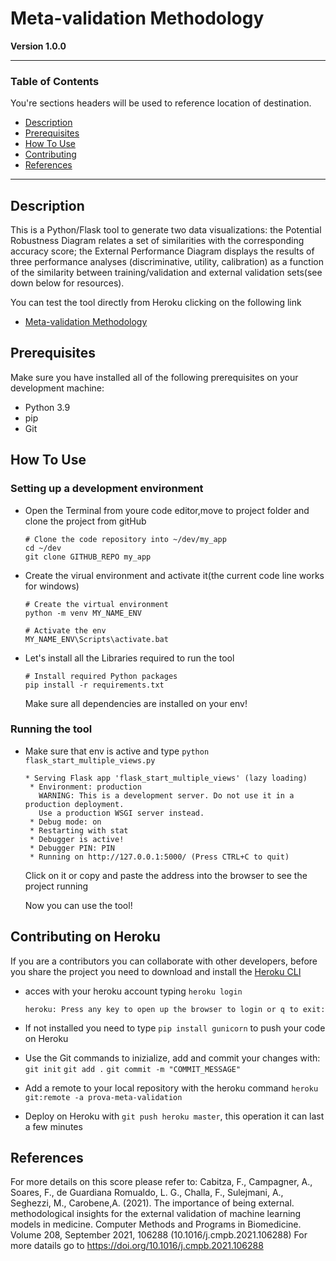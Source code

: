 #  Meta-validation Methodology

**Version 1.0.0**

---

### Table of Contents
You're sections headers will be used to reference location of destination.

- [Description](#description)
- [Prerequisites](#prerequisites)
- [How To Use](#how-to-use)
- [Contributing](#contributing)
- [References](#references)

---

## Description

This is a  Python/Flask tool to generate two data visualizations: the Potential Robustness Diagram relates a set of similarities with the corresponding accuracy score; the External Performance Diagram displays the results of three performance analyses (discriminative, utility, calibration) as a function of the similarity between training/validation and external validation sets(see down below for resources).

You can test the tool directly from Heroku clicking on the following link
- [Meta-validation Methodology](https://prova-meta-validation.herokuapp.com/)

## Prerequisites

Make sure you have installed all of the following prerequisites on your development machine:

- Python 3.9
- pip
- Git

## How To Use

### Setting up a development environment

- Open the Terminal from youre code editor,move to project folder and clone the project from gitHub 

    ```
    # Clone the code repository into ~/dev/my_app
    cd ~/dev
    git clone GITHUB_REPO my_app
    ```
- Create the virual environment and activate it(the current code line works for windows)

    ```    
    # Create the virtual environment
    python -m venv MY_NAME_ENV

    # Activate the env
    MY_NAME_ENV\Scripts\activate.bat
    ```
- Let's install all the Libraries required to run the tool

    ```
    # Install required Python packages
    pip install -r requirements.txt
    ```
    Make sure all dependencies are installed on your env!

### Running the tool 

- Make sure that env is active and type `python flask_start_multiple_views.py`

    ```
    * Serving Flask app 'flask_start_multiple_views' (lazy loading)
     * Environment: production
       WARNING: This is a development server. Do not use it in a production deployment.
       Use a production WSGI server instead.
     * Debug mode: on
     * Restarting with stat
     * Debugger is active!
     * Debugger PIN: PIN
     * Running on http://127.0.0.1:5000/ (Press CTRL+C to quit)
    ```

    Click on it or copy and paste the address into the browser to see the project running
    
    Now you can use the tool!
    
## Contributing on Heroku

If you are a contributors you can collaborate with other developers, before you share the project you
need to download and install the [Heroku CLI](https://devcenter.heroku.com/articles/heroku-cli)

- acces with your heroku account typing `heroku login`

    ```
    heroku: Press any key to open up the browser to login or q to exit: 
    ```
- If not installed you need to type `pip install gunicorn` to push your code on Heroku
- Use the Git commands to inizialize, add and commit your changes with:
    `git init`
    `git add .`
    `git commit -m "COMMIT_MESSAGE"`
- Add a remote to your local repository with the heroku command `heroku git:remote -a prova-meta-validation` 
- Deploy on Heroku with `git push heroku master`, this operation it can last a few minutes
    
## References

For more details on this score please refer to:
Cabitza, F., Campagner, A., Soares, F., de Guardiana Romualdo, L. G., Challa, F., Sulejmani, A.,
Seghezzi, M., Carobene,A. (2021). The importance of being external. methodological insights for 
the external validation of machine learning models in medicine. Computer Methods and Programs in Biomedicine.
Volume 208, September 2021, 106288 (10.1016/j.cmpb.2021.106288)
For more datails go to https://doi.org/10.1016/j.cmpb.2021.106288
    
    


